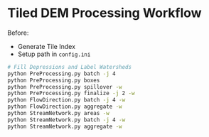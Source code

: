 # Tiled DEM Processing Workflow

Before:

- Generate Tile Index
- Setup path in `config.ini`

```bash
# Fill Depressions and Label Watersheds
python PreProcessing.py batch -j 4
python PreProcessing.py boxes
python PreProcessing.py spillover -w
python PreProcessing.py finalize -j 2 -w
python FlowDirection.py batch -j 4 -w
python FlowDirection.py aggregate -w
python StreamNetwork.py areas -w
python StreamNetwork.py batch -j 4 -w
python StreamNetwork.py aggregate -w
```